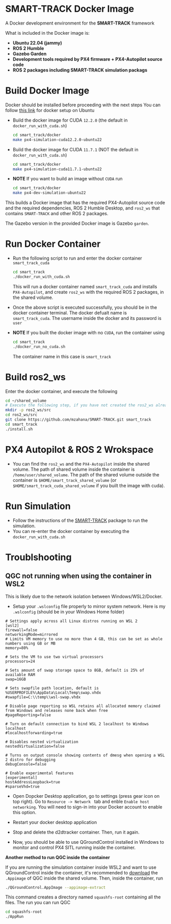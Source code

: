 # SMART-TRACK Docker Image

A Docker development environment for the **SMART-TRACK** framework

What is included in the Docker image is:

* **Ubuntu 22.04 (jammy)**
* **ROS 2 Humble**
* **Gazebo Garden**
* **Development tools required by PX4 firmware + PX4-Autopilot source code**
* **ROS 2 packages including SMART-TRACK simulation packags**

# Build Docker Image

Docker should be installed before proceeding with the next steps
You can follow [this link](https://docs.docker.com/engine/install/ubuntu/) for docker setup on Ubuntu

<!-- * Clone this package `git clone https://github.com/mzahana/d2dtracker_sim_docker` -->

* Build the docker image for CUDA `12.2.0` (the default in `docker_run_with_cuda.sh`)
    ```bash
    cd smart_track/docker
    make px4-simulation-cuda12.2.0-ubuntu22
    ```

* Build the docker image for CUDA `11.7.1` (NOT the default in `docker_run_with_cuda.sh`)
    ```bash
    cd smart_track/docker
    make px4-simulation-cuda11.7.1-ubuntu22
    ```

* **NOTE** If you want to build an image without `CUDA` run
    ```bash 
    cd smart_track/docker
    make px4-dev-simulation-ubuntu22
    ```

This builds a Docker image that has the required PX4-Autopilot source code and the required dependencies, ROS 2 Humble Desktop, and `ros2_ws` that contains `SMART-TRACK` and other ROS 2 packages.

The Gazebo version in the provided Docker image is Gazebo `garden`.

# Run Docker Container
* Run the following script to run and enter the docker container `smart_track_cuda` 
    ```bash
    cd smart_track
    ./docker_run_with_cuda.sh
    ```
    This will run a docker container named `smart_track_cuda` and installs `PX4-Autopilot`, and create `ros2_ws` with the required ROS 2 packages, in the shared volume.
* Once the above script is executed successfully, you should be in the docker container terminal. The docker defualt name is `smart_track_cuda`. The username inside the docker and its password is `user`

* **NOTE** If you built the docker image with no `CUDA`, run the container using
    ```bash
    cd smart_track
    ./docker_run_no_cuda.sh
    ```
    
    The container name in this case is `smart_track`

# Build ros2_ws

Enter the docker container, and execute the following

```bash
cd ~/shared_volume
# Execute the following step, if you have not created the ros2_ws already
mkdir -p ros2_ws/src
cd ros2_ws/src
git clone https://github.com/mzahana/SMART-TRACK.git smart_track
cd smart_track
./install.sh
```

# PX4 Autopilot & ROS 2 Wrokspace

* You can find the `ros2_ws` and the `PX4-Autopilot` inside the shared volume. The path of shared volume inside the container is `/home/user/shared_volume`. The path of the shared volume outside the container is `$HOME/smart_track_shared_volume` (or `$HOME/smart_track_cuda_shared_volume` if you built the image with cuda).

# Run Simulation

* Follow the instructions of the [SMART-TRACK](https://github.com/mzahana/SMART-TRACK#run) package to run the simulation.
* You can re-enter the docker container by executing the  `docker_run_with_cuda.sh`

# Troublshooting

## QGC not running when using the container in WSL2
This is likely due to the network isolation between Windows/WSL2/Docker.

* Setup your `.wslconfig` file properly to mirror system network. Here is my `.wslconfig` (should be in your Windows Home folder)
```text
# Settings apply across all Linux distros running on WSL 2
[wsl2]
firewall=false
networkingMode=mirrored
# Limits VM memory to use no more than 4 GB, this can be set as whole numbers using GB or MB
memory=80% 

# Sets the VM to use two virtual processors
processors=24

# Sets amount of swap storage space to 8GB, default is 25% of available RAM
swap=16GB

# Sets swapfile path location, default is %USERPROFILE%\AppData\Local\Temp\swap.vhdx
#swapfile=C:\\temp\\wsl-swap.vhdx

# Disable page reporting so WSL retains all allocated memory claimed from Windows and releases none back when free
#pageReporting=false

# Turn on default connection to bind WSL 2 localhost to Windows localhost
#localhostforwarding=true

# Disables nested virtualization
nestedVirtualization=false

# Turns on output console showing contents of dmesg when opening a WSL 2 distro for debugging
debugConsole=false

# Enable experimental features
[experimental]
hostAddressLoopback=true
#sparseVhd=true
```
* Open Dopcker Desktop application, go to settings (press gear icon on top right). Go to `Resource -> Network ` tab and enble `Enable host networking`. You will need to sign-in into your Docker account to enable this option.

* Restart your docker desktop application

* Stop and delete the d2dtracker container. Then, run it again.
* Now, you should be able to use QGroundControl installed in Windows to monitor and control PX4 SITL running inside the container.

**Another method to run QGC inside the container**

If you are running the simulation container inside WSL2 and want to use QGroundControl inside the container, it's recommended to [download](https://docs.qgroundcontrol.com/master/en/qgc-user-guide/getting_started/download_and_install.html#ubuntu) the `.Appimage` of QGC inside the shared volume. Then, inside the container, run
```bash
./QGroundControl.AppImage --appimage-extract
```
This command creates a directory named `squashfs-root` containing all the files.
The run you can run QGC
```bash
cd squashfs-root
./AppRun
```